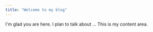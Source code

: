```yaml
---
title: "Welcome to my blog"
---
```


I'm glad you are here. I plan to talk about ...
This is my content area. 

